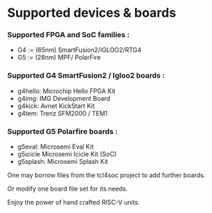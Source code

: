 
# Supported devices & boards


### Supported FPGA and SoC families :
- G4 := (65nm)  SmartFusion2/IGLOO2/RTG4
- G5 := (28nm)  MPF/ PolarFire

### Supported G4 SmartFusion2 / Igloo2 boards :
- g4hello: Microchip Hello FPGA Kit
- g4img: IMG Development Board
- g4kick: Avnet KickStart Kit
- g4tem: Trenz SFM2000 / TEM1

### Supported G5 Polarfire boards :
- g5eval: Microsemi Eval Kit
- g5icicle Microsemi Icicle Kit (SoC)
- g5splash: Microsemi Splash Kit

One may borrow files from the tcl4soc project to add further boards. 

Or modify one board file set for its needs.

Enjoy the power of hand crafted RISC-V units.
